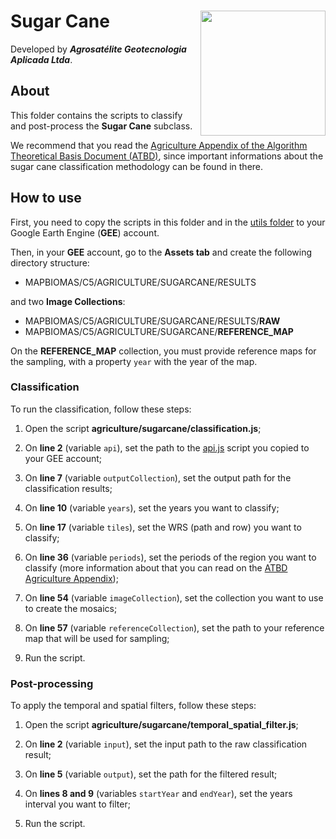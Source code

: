 <div>
    <img src='https://agrosatelite.com.br/wp-content/uploads/2019/02/logo_horizontal_negativo.png' height='auto' width='200' align='right'>
    <h1>Sugar Cane</h1>
</div>

Developed by ***Agrosatélite Geotecnologia Aplicada Ltda***.

## About

This folder contains the scripts to classify and post-process the **Sugar Cane** subclass. 

We recommend that you read the [Agriculture Appendix of the Algorithm Theoretical Basis Document (ATBD)](https://mapbiomas.org/download-dos-atbds), since important informations about the sugar cane classification methodology can be found in there. 

## How to use

First, you need to copy the scripts in this folder and in the [utils folder](../utils) to your Google Earth Engine (**GEE**) account.

Then, in your **GEE** account, go to the **Assets tab** and create the following directory structure:

 - MAPBIOMAS/C5/AGRICULTURE/SUGARCANE/RESULTS

and two **Image Collections**:

 - MAPBIOMAS/C5/AGRICULTURE/SUGARCANE/RESULTS/**RAW**
 - MAPBIOMAS/C5/AGRICULTURE/SUGARCANE/**REFERENCE_MAP**

On the **REFERENCE_MAP** collection, you must provide reference maps for the sampling, with a property `year` with the year of the map.

### Classification

To run the classification, follow these steps:

1. Open the script **agriculture/sugarcane/classification.js**;

2. On **line 2** (variable `api`), set the path to the [api.js](../utils/api.js) script you copied to your GEE account;

3. On **line 7** (variable `outputCollection`), set the output path for the classification results;
  
4. On **line 10**  (variable `years`), set the years you want to classify;
    
5. On **line 17** (variable `tiles`), set the WRS (path and row) you want to classify;
    
6. On **line 36** (variable `periods`), set the periods of the region you want to classify (more information about that you can read on the [ATBD Agriculture Appendix](https://mapbiomas.org/download-dos-atbds));
    
7. On **line 54** (variable `imageCollection`), set the collection you want to use to create the mosaics;

8. On **line 57** (variable `referenceCollection`), set the path to your reference map that will be used for sampling;
   
9. Run the script.

### Post-processing

To apply the temporal and spatial filters, follow these steps: 

1. Open the script **agriculture/sugarcane/temporal_spatial_filter.js**;

2. On **line 2** (variable `input`), set the input path to the raw classification result;

3. On **line 5** (variable `output`), set the path for the filtered result;
    
4. On **lines 8 and 9** (variables `startYear` and `endYear`), set the years interval you want to filter;

5. Run the script.